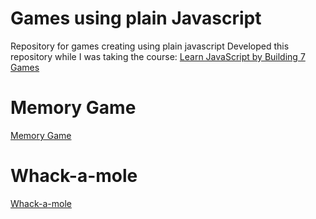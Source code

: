 # Games using plain Javascript
Repository for games creating using plain javascript
Developed this repository while I was taking the course: [Learn JavaScript by Building 7 Games](https://www.youtube.com/watch?v=lhNdUVh3qCc)

# Memory Game
[Memory Game](https://utsavpshah.github.io/js-games/memory-game/index.html)

# Whack-a-mole
[Whack-a-mole](https://utsavpshah.github.io/js-games/whack-a-mole/index.html)